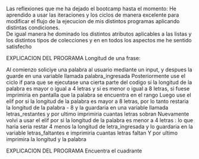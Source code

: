 Las reflexiones que me ha dejado el bootcamp hasta el momento:
He aprendido a usar las iteraciones y los ciclos  de manera excelente para modificar el flujo de la ejecucion de mis distintos programas aplicando distintas condiciones.  
De igual manera he dominado los distintos atributos aplicables a las listas y los distintos tipos de colecciones y en en todos los aspectos me he sentido satisfecho

EXPLICACION DEL PROGRAMA Longitud de una frase:

Al comienzo soliciye una palabra al usuario mediante un input, y despues la guarde en una variable llamada palabra_ingresada
Posteriormente use el ciclo if para que se ejecutase una cierta parte del codigo si la longitud de la palabra es mayor o igual a 4 letras y si es menor o igual a 8 letras, si fuese imprimiria en pantalla que la palabra se encuentra en el rango
Luego use el elif por si la longitud de la palabra es mayor a 8 letras, por lo tanto restaria la longitud de la palabra - 8 y la guardaria en una variable llamada letras_restantes y por ultimo imprimiria cuantas letras sobran 
Nuevamente volvi a usar el elif por si la longitud de la palabra es menor a 4 letras : lo que haria seria restar 4 menos la longitud de letra_ingresada y lo guardaria en la variable letras_faltantes  e imprimiria cuantas letras faltan
Y por ultimo imprimira la longitud y la palabra

EXPLICACION DEL PROGRAMA Encuentra el cuadrante
